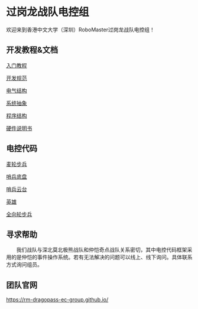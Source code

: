 # 过岗龙战队电控组

欢迎来到香港中文大学（深圳）RoboMaster过岗龙战队电控组！

## 开发教程&文档
[入门教程](https://github.com/RM-DragoPass-EC-Group/.github/blob/main/profile/Beginning/Beginning.md)

[开发规范](https://github.com/RM-DragoPass-EC-Group/.github/blob/main/profile/Development%20Standard/Development%20Standard.md)

[电气结构](https://github.com/RM-DragoPass-EC-Group/.github/blob/main/profile/Electrical%20Structure/Electrical%20Structure.md)

[系统抽象](https://github.com/RM-DragoPass-EC-Group/.github/blob/main/profile/OS%20Abstraction/OS%20Abstraction.md)

[程序结构](https://github.com/RM-DragoPass-EC-Group/.github/blob/main/profile/Project%20Structure/Project%20Structure.md)

[硬件说明书](https://github.com/RM-DragoPass-EC-Group/.github/tree/main/Docs)

## 电控代码
[麦轮步兵](https://github.com/RM-DragoPass-EC-Group/24-season-Infantry)

[哨兵底盘](https://github.com/RM-DragoPass-EC-Group/24-season-Sentry-Chassis)

[哨兵云台](https://github.com/RM-DragoPass-EC-Group/24-season-Sentry-Gimbal)

[英雄](https://github.com/RM-DragoPass-EC-Group/25-season-Hero)

[全向轮步兵](https://github.com/RM-DragoPass-EC-Group/25-season-Omni-Infantry.git)

## 寻求帮助
&nbsp;&nbsp;&nbsp;&nbsp;&nbsp;&nbsp;
我们战队与深北莫北极熊战队和仲恺奇点战队关系密切，其中电控代码框架采用的是仲恺的事件操作系统。若有无法解决的问题可以线上、线下询问。具体联系方式询问组员。

## 团队官网
https://rm-dragopass-ec-group.github.io/
